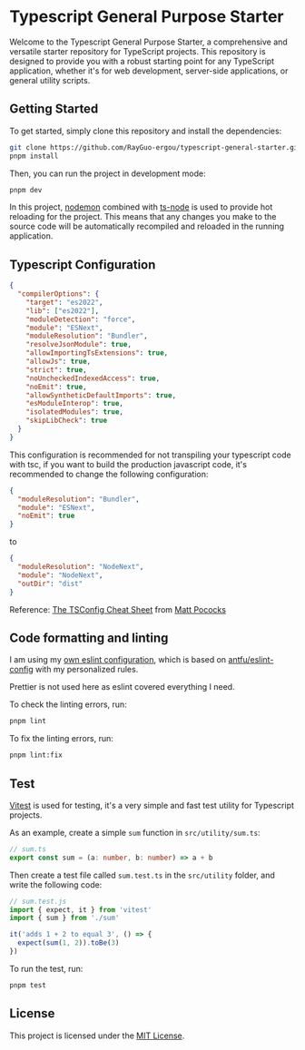 # Typescript General Purpose Starter

Welcome to the Typescript General Purpose Starter, a comprehensive and versatile starter repository for TypeScript projects. This repository is designed to provide you with a robust starting point for any TypeScript application, whether it's for web development, server-side applications, or general utility scripts.

## Getting Started

To get started, simply clone this repository and install the dependencies:

```bash
git clone https://github.com/RayGuo-ergou/typescript-general-starter.git
pnpm install
```

Then, you can run the project in development mode:

```bash
pnpm dev
```

In this project, [nodemon](https://nodemon.io/) combined with [ts-node](https://typestrong.org/ts-node/) is used to provide hot reloading for the project. This means that any changes you make to the source code will be automatically recompiled and reloaded in the running application.

## Typescript Configuration
```json
{
  "compilerOptions": {
    "target": "es2022",
    "lib": ["es2022"],
    "moduleDetection": "force",
    "module": "ESNext",
    "moduleResolution": "Bundler",
    "resolveJsonModule": true,
    "allowImportingTsExtensions": true,
    "allowJs": true,
    "strict": true,
    "noUncheckedIndexedAccess": true,
    "noEmit": true,
    "allowSyntheticDefaultImports": true,
    "esModuleInterop": true,
    "isolatedModules": true,
    "skipLibCheck": true
  }
}
```
This configuration is recommended for not transpiling your typescript code with tsc, if you want to build the production javascript code, it's recommended to change the following configuration:
```json
{
  "moduleResolution": "Bundler",
  "module": "ESNext",
  "noEmit": true
}
```

to

```json
{
  "moduleResolution": "NodeNext",
  "module": "NodeNext",
  "outDir": "dist"
}
```

Reference: [The TSConfig Cheat Sheet](https://www.totaltypescript.com/tsconfig-cheat-sheet) from [Matt Pococks](https://www.mattpocock.com/)

## Code formatting and linting

I am using my [own eslint configuration](https://github.com/RayGuo-ergou/eslint-config), which is based on [antfu/eslint-config](https://github.com/antfu/eslint-config) with my personalized rules.

Prettier is not used here as eslint covered everything I need.

To check the linting errors, run:

```bash
pnpm lint
```

To fix the linting errors, run:

```bash
pnpm lint:fix
```

## Test
[Vitest](https://vitest.dev) is used for testing, it's a very simple and fast test utility for Typescript projects.

As an example, create a simple `sum` function in `src/utility/sum.ts`:

```ts
// sum.ts
export const sum = (a: number, b: number) => a + b
```

Then create a test file called `sum.test.ts` in the `src/utility` folder, and write the following code:

```ts
// sum.test.js
import { expect, it } from 'vitest'
import { sum } from './sum'

it('adds 1 + 2 to equal 3', () => {
  expect(sum(1, 2)).toBe(3)
})
```
To run the test, run:

```bash
pnpm test
```

## License

This project is licensed under the [MIT License](./LICENSE).